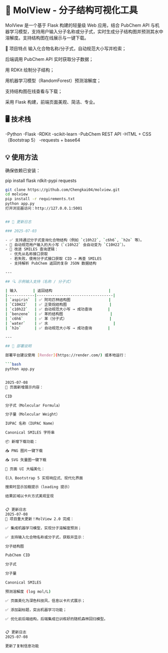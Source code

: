 # 🧪 MolView - 分子结构可视化工具

MolView 是一个基于 Flask 构建的轻量级 Web 应用，结合 PubChem API 与机器学习模型，支持用户输入分子名称或分子式，实时生成分子结构图并预测其水中溶解度。支持结构图在线展示与一键下载。

🚀 项目特点
输入化合物名称/分子式，自动规范大小写并检索；

后端调用 PubChem API 实时获取分子数据；

用 RDKit 绘制分子结构；

用机器学习模型（RandomForest）预测溶解度；

支持结构图在线查看与下载；

采用 Flask 构建，前端页面美观、简洁、专业。

## 🖥️ 技术栈
-Python
-Flask
-RDKit
-scikit-learn
-PubChem REST API
-HTML + CSS（Bootstrap 5）
-requests + base64

## 💡 使用方法

确保依赖已安装：

pip install flask rdkit-pypi requests

```bash
git clone https://github.com/Chengkai04/molview.git
cd molview
pip install -r requirements.txt
python app.py
打开浏览器访问：http://127.0.0.1:5001


## 🔄 更新日志

### 2025-07-03

- ✅ 支持通过分子式查询化合物结构（例如 `c10h22`, `c6h6`, `h2o` 等）。
- 🔁 自动规范用户输入的大小写（`c10h22` 会自动变为 `C10H22`）。
- 📡 改进 SMILES 查询逻辑：
  - 优先从名称接口获取
  - 若失败，使用分子式接口获取 CID → 再查 SMILES
  - 支持解析 PubChem 返回的复杂 JSON 数据结构

---

## 🔍 示例输入支持（名称 / 分子式）

| 输入       | 返回结构                         |
|------------|----------------------------------|
| `aspirin`  | ✅ 阿司匹林结构图                 |
| `C10H22`   | ✅ 正癸烷结构图                   |
| `c10h22`   | ✅ 自动规范大小写 → 成功查询       |
| `benzene`  | ✅ 苯的结构图                     |
| `c6h6`     | ✅ 苯（分子式）                   |
| `water`    | ✅ 水                             |
| `h2o`      | ✅ 自动规范大小写 → 成功查询       |

---

## 🚀 部署说明

部署平台建议使用 [Render](https://render.com/) 或本地运行：

```bash
python app.py


2025-07-08
🧬 页面新增展示内容：

CID

分子式（Molecular Formula）

分子量（Molecular Weight）

IUPAC 名称（IUPAC Name）

Canonical SMILES 字符串

📦 新增下载功能：

📥 PNG 图片一键下载

📥 SVG 矢量图一键下载

🎨 页面 UI 大幅美化：

引入 Bootstrap 5 实现响应式、现代化界面

搜索时显示加载提示（loading 提示）

结果区域以卡片方式美观呈现


📋 更新日志
2025-07-08
🎉 项目重大更新！MolView 2.0 完成：

✅ 集成机器学习模型，实现分子溶解度预测；

✅ 支持输入化合物名称或分子式，获取并显示：

分子结构图

PubChem CID

分子式

分子量

Canonical SMILES

预测溶解度 (log mol/L)

✅ 页面美化为深色科技风，信息以卡片式展示；

✅ 添加副标题，突出机器学习功能；

✅ 优化前后端结构，后端集成已训练好的随机森林回归模型。


📋 更新日志
2025-07-08

更新了复制信息功能
